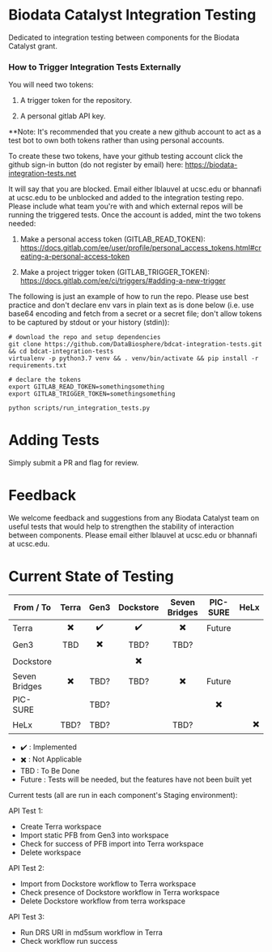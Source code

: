 # Biodata Catalyst Integration Testing

Dedicated to integration testing between components for the Biodata Catalyst grant.

### How to Trigger Integration Tests Externally

You will need two tokens:

1. A trigger token for the repository.

1. A personal gitlab API key.

**Note: It's recommended that you create a new github account to act as a test bot to own both tokens rather than using 
personal accounts.

To create these two tokens, have your github testing account click the github sign-in button (do not register by 
email) here: https://biodata-integration-tests.net 

It will say that you are blocked.  Email either lblauvel at ucsc.edu or bhannafi at ucsc.edu to be unblocked 
and added to the integration testing repo.  Please include what team you're with and which external repos will be 
running the triggered tests.  Once the account is added, mint the two tokens needed:

1. Make a personal access token (GITLAB_READ_TOKEN): https://docs.gitlab.com/ee/user/profile/personal_access_tokens.html#creating-a-personal-access-token

1. Make a project trigger token (GITLAB_TRIGGER_TOKEN): https://docs.gitlab.com/ee/ci/triggers/#adding-a-new-trigger

The following is just an example of how to run the repo.  Please use best practice and don't declare env vars in plain 
text as is done below (i.e. use base64 encoding and fetch from a secret or a secret file; don't allow tokens to be 
captured by stdout or your history (stdin)):

```
# download the repo and setup dependencies
git clone https://github.com/DataBiosphere/bdcat-integration-tests.git && cd bdcat-integration-tests
virtualenv -p python3.7 venv && . venv/bin/activate && pip install -r requirements.txt

# declare the tokens
export GITLAB_READ_TOKEN=somethingsomething
export GITLAB_TRIGGER_TOKEN=somethingsomething

python scripts/run_integration_tests.py
```

# Adding Tests
Simply submit a PR and flag for review.

# Feedback
We welcome feedback and suggestions from any Biodata Catalyst team on useful tests that would help to 
strengthen the stability of interaction between components.  Please email either lblauvel at ucsc.edu or 
bhannafi at ucsc.edu.

# Current State of Testing

| From / To     | Terra                    | Gen3                     | Dockstore                | Seven Bridges            | PIC-SURE                 | HeLx |
| ------------- |:------------------------:|:------------------------:|:------------------------:|:------------------------:|:------------------------:| ----:|
| Terra         | :heavy_multiplication_x: | :heavy_check_mark:       | :heavy_check_mark:       | :heavy_multiplication_x: | Future                   |      |
| Gen3          | TBD                      | :heavy_multiplication_x: | TBD?                     | TBD?                     |                          |      |
| Dockstore     |                          |                          | :heavy_multiplication_x: |                          |                          |      |
| Seven Bridges | :heavy_multiplication_x: | TBD?                     | TBD?                     | :heavy_multiplication_x: | Future                   |      |
| PIC-SURE      |                          | TBD?                     |                          |                          | :heavy_multiplication_x: |      |
| HeLx          | TBD?                     | TBD?                     |                          | TBD?                     |                          | :heavy_multiplication_x: |

 - :heavy_check_mark: : Implemented
 - :heavy_multiplication_x: : Not Applicable
 - TBD : To Be Done
 - Future : Tests will be needed, but the features have not been built yet


Current tests (all are run in each component's Staging environment):

API Test 1:
 - Create Terra workspace
 - Import static PFB from Gen3 into workspace
 - Check for success of PFB import into Terra workspace
 - Delete workspace

API Test 2:
 - Import from Dockstore workflow to Terra workspace
 - Check presence of Dockstore workflow in Terra workspace
 - Delete Dockstore workflow from terra workspace

API Test 3:
 - Run DRS URI in md5sum workflow in Terra
 - Check workflow run success
